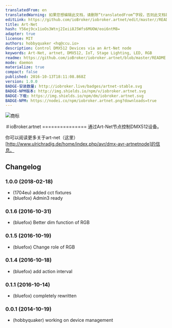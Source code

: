 ```yaml
---
translatedFrom: en
translatedWarning: 如果您想编辑此文档，请删除“translatedFrom”字段，否则此文档将再次自动翻译
editLink: https://github.com/ioBroker/iobroker.artnet/edit/master//README.md
title: Art-Net
hash: Y56ej9cx1ioOs3Wtnj2Ieii8J5Wfs6MUOW/eoi6ntM8=
adapter: true
license: MIT
authors: hobbyquaker <hq@ccu.io>
description: Control DMX512 Devices via an Art-Net node
keywords: Art-Net, artnet, DMX512, IoT, Stage Lighting, LED, RGB
readme: https://github.com/ioBroker/iobroker.artnet/blob/master/README.md
mode: daemon
materialize: true
compact: false
published: 2016-10-13T18:11:08.868Z
version: 1.0.0
BADGE-安装数量: http://iobroker.live/badges/artnet-stable.svg
BADGE-NPM版本: http://img.shields.io/npm/v/iobroker.artnet.svg
BADGE-下载: https://img.shields.io/npm/dm/iobroker.artnet.svg
BADGE-NPM: https://nodei.co/npm/iobroker.artnet.png?downloads=true
---
```

![商标](zh-cn/adapterref/iobroker.artnet/../../../en/adapterref/iobroker.artnet/admin/artnet.png)


＃ioBroker.artnet ===============
通过Art-Net节点控制DMX512设备。

你可以阅读更多关于art-net（这里）[http://www.ulrichradig.de/home/index.php/avr/dmx-avr-artnetnode]的信息。

## Changelog
### 1.0.0 (2018-02-18)
* (1704eu) added cct fixtures
* (bluefox) Admin3 ready

### 0.1.6 (2016-10-31)
* (bluefox) Better dim function of RGB

### 0.1.5 (2016-10-19)
* (bluefox) Change role of RGB

### 0.1.4 (2016-10-18)
* (bluefox) add action interval

### 0.1.1 (2016-10-14)
* (bluefox) completely rewritten

### 0.0.1 (2014-10-19)
* (hobbyquaker) working on device management